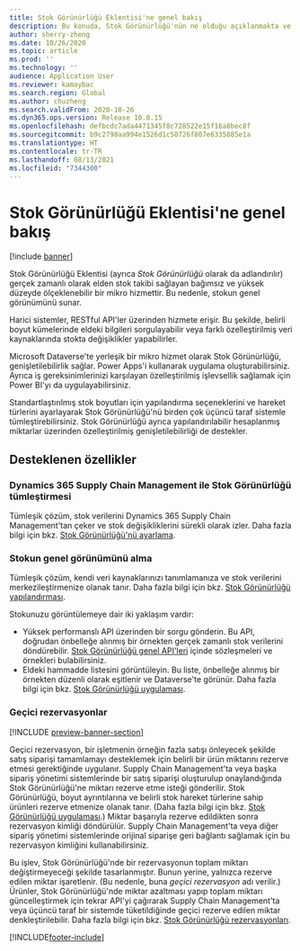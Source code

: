 ```yaml
---
title: Stok Görünürlüğü Eklentisi'ne genel bakış
description: Bu konuda, Stok Görünürlüğü'nün ne olduğu açıklanmakta ve özellikleri tanımlanmaktadır.
author: sherry-zheng
ms.date: 10/26/2020
ms.topic: article
ms.prod: ''
ms.technology: ''
audience: Application User
ms.reviewer: kamaybac
ms.search.region: Global
ms.author: chuzheng
ms.search.validFrom: 2020-10-26
ms.dyn365.ops.version: Release 10.0.15
ms.openlocfilehash: defbcdc7ada4471345f8c728522e15f16a8bec8f
ms.sourcegitcommit: b9c2798aa994e1526d1c50726f807e6335885e1a
ms.translationtype: HT
ms.contentlocale: tr-TR
ms.lasthandoff: 08/13/2021
ms.locfileid: "7344300"
---
```

# <a name="inventory-visibility-add-in-overview"></a>Stok Görünürlüğü Eklentisi'ne genel bakış

[!include [banner](../includes/banner.md)]

Stok Görünürlüğü Eklentisi (ayrıca *Stok Görünürlüğü* olarak da adlandırılır) gerçek zamanlı olarak elden stok takibi sağlayan bağımsız ve yüksek düzeyde ölçeklenebilir bir mikro hizmettir. Bu nedenle, stokun genel görünümünü sunar.

Harici sistemler, RESTful API'ler üzerinden hizmete erişir. Bu şekilde, belirli boyut kümelerinde eldeki bilgileri sorgulayabilir veya farklı özelleştirilmiş veri kaynaklarında stokta değişiklikler yapabilirler.

Microsoft Dataverse'te yerleşik bir mikro hizmet olarak Stok Görünürlüğü, genişletilebilirlik sağlar. Power Apps'i kullanarak uygulama oluşturabilirsiniz. Ayrıca iş gereksinimlerinizi karşılayan özelleştirilmiş işlevsellik sağlamak için Power BI'yı da uygulayabilirsiniz.

Standartlaştırılmış stok boyutları için yapılandırma seçeneklerini ve hareket türlerini ayarlayarak Stok Görünürlüğü'nü birden çok üçüncü taraf sistemle tümleştirebilirsiniz. Stok Görünürlüğü ayrıca yapılandırılabilir hesaplanmış miktarlar üzerinden özelleştirilmiş genişletilebilirliği de destekler.

## <a name="supported-features"></a>Desteklenen özellikler

### <a name="inventory-visibility-integration-with-dynamics-365-supply-chain-management"></a>Dynamics 365 Supply Chain Management ile Stok Görünürlüğü tümleştirmesi

Tümleşik çözüm, stok verilerini Dynamics 365 Supply Chain Management'tan çeker ve stok değişikliklerini sürekli olarak izler. Daha fazla bilgi için bkz. [Stok Görünürlüğü'nü ayarlama](inventory-visibility-setup.md).

### <a name="get-a-global-view-of-inventory"></a>Stokun genel görünümünü alma

Tümleşik çözüm, kendi veri kaynaklarınızı tanımlamanıza ve stok verilerini merkezileştirmenize olanak tanır. Daha fazla bilgi için bkz. [Stok Görünürlüğü yapılandırması](inventory-visibility-configuration.md).

Stokunuzu görüntülemeye dair iki yaklaşım vardır:

- Yüksek performanslı API üzerinden bir sorgu gönderin. Bu API, doğrudan önbelleğe alınmış bir örnekten gerçek zamanlı stok verilerini döndürebilir. [Stok Görünürlüğü genel API'leri](inventory-visibility-api.md) içinde sözleşmeleri ve örnekleri bulabilirsiniz.
- Eldeki hammadde listesini görüntüleyin. Bu liste, önbelleğe alınmış bir örnekten düzenli olarak eşitlenir ve Dataverse'te görünür. Daha fazla bilgi için bkz. [Stok Görünürlüğü uygulaması](inventory-visibility-power-platform.md).

### <a name="soft-reservations"></a>Geçici rezervasyonlar

[!INCLUDE [preview-banner-section](../../includes/preview-banner-section.md)]

Geçici rezervasyon, bir işletmenin örneğin fazla satışı önleyecek şekilde satış siparişi tamamlamayı desteklemek için belirli bir ürün miktarını rezerve etmesi gerektiğinde uygulanır. Supply Chain Management'ta veya başka sipariş yönetimi sistemlerinde bir satış siparişi oluşturulup onaylandığında Stok Görünürlüğü'ne miktarı rezerve etme isteği gönderilir. Stok Görünürlüğü, boyut ayrıntılarına ve belirli stok hareket türlerine sahip ürünleri rezerve etmenize olanak tanır. (Daha fazla bilgi için bkz. [Stok Görünürlüğü uygulaması](inventory-visibility-power-platform.md).) Miktar başarıyla rezerve edildikten sonra rezervasyon kimliği döndürülür. Supply Chain Management'ta veya diğer sipariş yönetimi sistemlerinde orijinal siparişe geri bağlantı sağlamak için bu rezervasyon kimliğini kullanabilirsiniz.

Bu işlev, Stok Görünürlüğü'nde bir rezervasyonun toplam miktarı değiştirmeyeceği şekilde tasarlanmıştır. Bunun yerine, yalnızca rezerve edilen miktar işaretlenir. (Bu nedenle, buna *geçici rezervasyon* adı verilir.) Ürünler, Stok Görünürlüğü'nde miktar azaltması yapıp toplam miktarı güncelleştirmek için tekrar API'yi çağırarak Supply Chain Management'ta veya üçüncü taraf bir sistemde tüketildiğinde geçici rezerve edilen miktar denkleştirilebilir. Daha fazla bilgi için bkz. [Stok Görünürlüğü rezervasyonları](inventory-visibility-reservations.md).

[!INCLUDE[footer-include](../../includes/footer-banner.md)]
